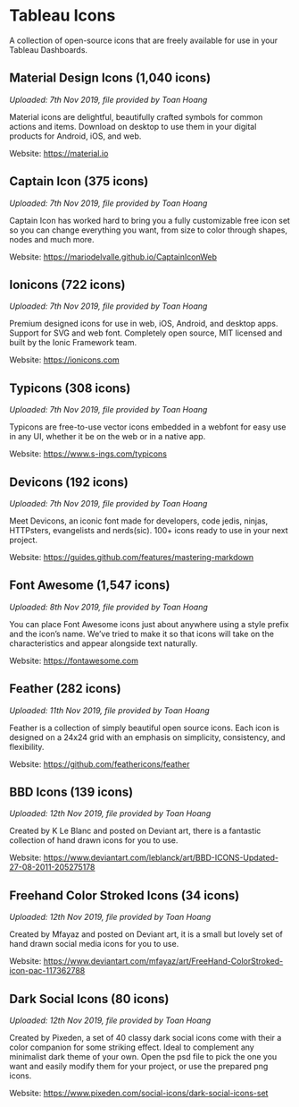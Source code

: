 # Tableau Icons

A collection of open-source icons that are freely available for use in your Tableau Dashboards.

## Material Design Icons (1,040 icons)
*Uploaded: 7th Nov 2019, file provided by Toan Hoang*

Material icons are delightful, beautifully crafted symbols for common actions and items. Download on desktop to use them in your digital products for Android, iOS, and web.

Website: https://material.io

## Captain Icon (375 icons)
*Uploaded: 7th Nov 2019, file provided by Toan Hoang*

Captain Icon has worked hard to bring you a fully customizable free icon set so you can change everything you want, from size to color through shapes, nodes and much more.

Website: https://mariodelvalle.github.io/CaptainIconWeb

## Ionicons (722 icons)
*Uploaded: 7th Nov 2019, file provided by Toan Hoang*

Premium designed icons for use in web, iOS, Android, and desktop apps. Support for SVG and web font. Completely open source, MIT licensed and built by the Ionic Framework team.

Website: https://ionicons.com

## Typicons (308 icons)
*Uploaded: 7th Nov 2019, file provided by Toan Hoang*

Typicons are free-to-use vector icons embedded in a webfont for easy use in any UI, whether it be on the web or in a native app.

Website: https://www.s-ings.com/typicons

## Devicons (192 icons)
*Uploaded: 7th Nov 2019, file provided by Toan Hoang*

Meet Devicons, an iconic font made for developers, code jedis, ninjas, HTTPsters, evangelists and nerds(sic). 100+ icons ready to use in your next project.

Website: https://guides.github.com/features/mastering-markdown

## Font Awesome (1,547 icons)
*Uploaded: 8th Nov 2019, file provided by Toan Hoang*

You can place Font Awesome icons just about anywhere using a style prefix and the icon’s name. We’ve tried to make it so that icons will take on the characteristics and appear alongside text naturally.

Website: https://fontawesome.com

## Feather (282 icons)
*Uploaded: 11th Nov 2019, file provided by Toan Hoang*

Feather is a collection of simply beautiful open source icons. Each icon is designed on a 24x24 grid with an emphasis on simplicity, consistency, and flexibility.

Website: https://github.com/feathericons/feather

## BBD Icons (139 icons)
*Uploaded: 12th Nov 2019, file provided by Toan Hoang*

Created by K Le Blanc and posted on Deviant art, there is a fantastic collection of hand drawn icons for you to use.

Website: https://www.deviantart.com/leblanck/art/BBD-ICONS-Updated-27-08-2011-205275178

## Freehand Color Stroked Icons (34 icons)
*Uploaded: 12th Nov 2019, file provided by Toan Hoang*

Created by Mfayaz and posted on Deviant art, it is a small but lovely set of hand drawn social media icons for you to use.

Website: https://www.deviantart.com/mfayaz/art/FreeHand-ColorStroked-icon-pac-117362788

## Dark Social Icons (80 icons)
*Uploaded: 12th Nov 2019, file provided by Toan Hoang*

Created by Pixeden, a set of 40 classy dark social icons come with their a color companion for some striking effect. Ideal to complement any minimalist dark theme of your own. Open the psd file to pick the one you want and easily modify them for your project, or use the prepared png icons.

Website: https://www.pixeden.com/social-icons/dark-social-icons-set
